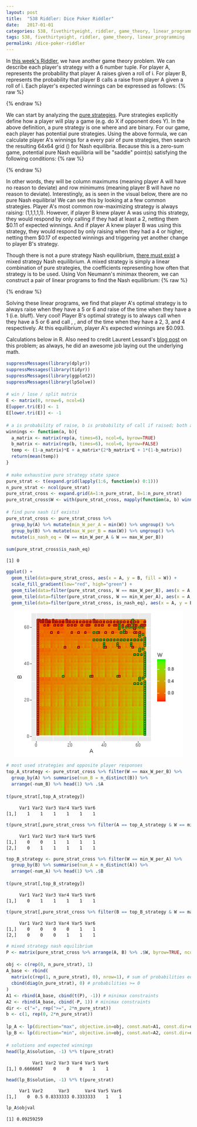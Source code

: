 ```yaml
---
layout: post
title:  "538 Riddler: Dice Poker Riddler"
date:   2017-01-01
categories: 538, fivethirtyeight, riddler, game_theory, linear_programming
tags: 538, fivethirtyeight, riddler, game_theory, linear_programming
permalink: /dice-poker-riddler
---
```


In [this week's Riddler](http://fivethirtyeight.com/features/can-you-deal-with-these-card-game-puzzles/), we have another game theory problem. We can describe each player's strategy with a 6 number tuple. For player A, <span class="inline-equation" data-expr="a_{i}"></span> represents the probability that player A raises given a roll of i.  For player B, <span class="inline-equation" data-expr="b_{i}"></span> represents the probability that player B calls a raise from player A given a roll of i.  Each player's expected winnings can be expressed as follows:
{% raw %}
<div class="equation" data-expr="\pi_{A}(a,b) = \frac{1}{36}\sum_{i=1}^{6} \sum_{j=1}^{6} (1-a_{i})*\epsilon_{ij} + a_{i}*\left( 2*b_{j}\epsilon_{ij} + 1*\left(1-b_{j}\right) \right)"></div>
<div class="equation" data-expr="\pi_{B}(a,b) = -\pi_{A}(a,b)"></div>
<div class="equation" data-expr="\text{where } \epsilon_{ij} = \begin{cases}
 1 & \text{if } i>j \\
 0 & \text{if } i=j \\
 -1 & \text{if } i<j
\end{cases}"></div>
{% endraw %}

We can start by analyzing the [pure strategies](https://en.wikipedia.org/wiki/Strategy_(game_theory)#Pure_and_mixed_strategies).  Pure strategies explicitly define how a player will play a game (e.g. do X if opponent does Y).  In the above definition, a pure strategy is one where <span class="inline-equation" data-expr="a_{i}"></span> and <span class="inline-equation" data-expr="b_{i}"></span> are binary.  For our game, each player has <span class="inline-equation" data-expr="2^{6}"></span> potential pure strategies.  Using the above formula, we can calculate player A's winnings for a every pair of pure strategies, then search the resulting 64x64 grid (<span class="inline-equation" data-expr="\pi_{A}"></span>) for Nash equilibria.  Because this is a zero-sum game, potential pure Nash equilibria <span class="inline-equation" data-expr="(\tilde{a},\tilde{b})"></span> will be "saddle" point(s) satisfying the following conditions:
{% raw %}
<div class="equation" data-expr="\max_{1 \leq i \leq 64}\pi_{A}(a,\tilde{b}) = \pi_{A}(\tilde{a},\tilde{b}) = \min_{1 \leq i \leq 64}\pi_{A}(\tilde{a},b)"></div>
{% endraw %}

In other words, they will be column maximums (meaning player A will have no reason to deviate) and row minimums (meaning player B will have no reason to deviate).  Interestingly, as is seen in the visual below, there are no pure Nash equilibria!  We can see this by looking at a few common strategies.  Player A's most common row-maximizing strategy is always raising: (1,1,1,1,1).  However, if player B knew player A was using this strategy, they would respond by only calling if they had at least a 2, netting them $0.11 of expected winnings.  And if player A knew player B was using this strategy, they would respond by only raising when they had a 4 or higher, netting them $0.17 of expected winnings and triggering yet another change to player B's strategy.

Though there is not a pure strategy Nash equilibrium, [there must exist](https://en.wikipedia.org/wiki/Nash_equilibrium#Nash.27s_Existence_Theorem) a mixed strategy Nash equilibrium.  A mixed strategy is simply a linear combination of pure strategies, the coefficients representing how often that strategy is to be used. Using Von Neumann's minimax theorem, we can construct a pair of linear programs to find the Nash equilibrium:
{% raw %}
<div class="equation" data-expr="\begin{matrix}
\text{max } \lambda & & = & \text{min } \mu & \\
s.t. & u \in \left[ 0,1 \right] & & s.t. & v \in \left[ 0,1 \right] \\
& 1^{T} u = 1 & & & 1^{T} v = 1 \\
& \pi^{T} u \geq \lambda & & & \pi v \leq \mu
\end{matrix}"></div>
{% endraw %}

Solving these linear programs, we find that player A's optimal strategy is to always raise when they have a 5 or 6 and raise <span class="inline-equation" data-expr="\frac{2}{3}"></span> of the time when they have a 1 (i.e. bluff).  Very cool!  Player B's optimal strategy is to always call when they have a 5 or 6 and call <span class="inline-equation" data-expr="\frac{1}{2}"></span>, <span class="inline-equation" data-expr="\frac{5}{6}"></span>, and <span class="inline-equation" data-expr="\frac{1}{3}"></span> of the time when they have a 2, 3, and 4 respectively.  At this equilibrium, player A's expected winnings are $0.093.  

Calculations below in R. Also need to credit Laurent Lessard's [blog post](http://www.laurentlessard.com/bookproofs/baby-poker/) on this problem; as always, he did an awesome job laying out the underlying math.   

``` R
suppressMessages(library(dplyr))
suppressMessages(library(tidyr))
suppressMessages(library(ggplot2))
suppressMessages(library(lpSolve))

# win / lose / split matrix
E <- matrix(0, nrow=6, ncol=6)
E[upper.tri(E)] <- 1
E[lower.tri(E)] <- -1

# a is probability of raise, b is probability of call if raised; both are vectors of length 6
winnings <- function(a, b){
  a_matrix <- matrix(rep(a, times=6), ncol=6, byrow=TRUE)
  b_matrix <- matrix(rep(b, times=6), ncol=6, byrow=FALSE)
  temp <- (1-a_matrix)*E + a_matrix*(2*b_matrix*E + 1*(1-b_matrix))
  return(mean(temp))
}

# make exhaustive pure strategy state space
pure_strat <- t(expand.grid(lapply(1:6, function(x) 0:1)))
n_pure_strat <- ncol(pure_strat)
pure_strat_cross <- expand.grid(A=1:n_pure_strat, B=1:n_pure_strat)
pure_strat_cross$W <- with(pure_strat_cross, mapply(function(a, b) winnings(pure_strat[,a], pure_strat[,b]), A, B))

# find pure nash (if exists)
pure_strat_cross <- pure_strat_cross %>%
  group_by(A) %>% mutate(min_W_per_A = min(W)) %>% ungroup() %>%
  group_by(B) %>% mutate(max_W_per_B = max(W)) %>% ungroup() %>%
  mutate(is_nash_eq = (W == min_W_per_A & W == max_W_per_B))

sum(pure_strat_cross$is_nash_eq)
```
```
[1] 0
```
``` R
ggplot() +
  geom_tile(data=pure_strat_cross, aes(x = A, y = B, fill = W)) +
  scale_fill_gradient(low="red", high="green") +
  geom_tile(data=filter(pure_strat_cross, W == max_W_per_B), aes(x = A, y = B), colour="darkgreen", alpha=0, size=0.75) +
  geom_tile(data=filter(pure_strat_cross, W == min_W_per_A), aes(x = A, y = B), colour="darkred", alpha=0, size=0.75) +
  geom_tile(data=filter(pure_strat_cross, is_nash_eq), aes(x = A, y = B), fill="gold")
```
<img src="/img/dice-poker-pure-strategies.png" style="display:block; margin-left:auto; margin-right:auto;">

``` R
# most used strategies and opposite player responses
top_A_strategy <- pure_strat_cross %>% filter(W == max_W_per_B) %>%
  group_by(A) %>% summarise(num_B = n_distinct(B)) %>%
  arrange(-num_B) %>% head(1) %>% .$A

t(pure_strat[,top_A_strategy])
```
```
     Var1 Var2 Var3 Var4 Var5 Var6
[1,]    1    1    1    1    1    1
```
``` R
t(pure_strat[,pure_strat_cross %>% filter(A == top_A_strategy & W == min_W_per_A) %>% .$B])
```
```
     Var1 Var2 Var3 Var4 Var5 Var6
[1,]    0    0    1    1    1    1
[2,]    0    1    1    1    1    1
```
``` R  
top_B_strategy <- pure_strat_cross %>% filter(W == min_W_per_A) %>%
  group_by(B) %>% summarise(num_A = n_distinct(A)) %>%
  arrange(-num_A) %>% head(1) %>% .$B

t(pure_strat[,top_B_strategy])
```
```
     Var1 Var2 Var3 Var4 Var5 Var6
[1,]    0    1    1    1    1    1
```
``` R
t(pure_strat[,pure_strat_cross %>% filter(B == top_B_strategy & W == max_W_per_B) %>% .$A])
```
```
     Var1 Var2 Var3 Var4 Var5 Var6
[1,]    0    0    0    0    1    1
[2,]    0    0    0    1    1    1
```
``` R
# mixed strategy nash equilibrium
P <- matrix(pure_strat_cross %>% arrange(A, B) %>% .$W, byrow=TRUE, ncol=n_pure_strat)

obj <- c(rep(0, n_pure_strat), 1)
A_base <- rbind(
  matrix(c(rep(1, n_pure_strat), 0), nrow=1), # sum of probabilities equals 1
  cbind(diag(n_pure_strat), 0) # probabilities >= 0
)
A1 <- rbind(A_base, cbind(t(P), -1)) # minimax constraints
A2 <- rbind(A_base, cbind(-P, 1)) # minimax constraints
dir <- c("=", rep(">=", 2*n_pure_strat))
b <- c(1, rep(0, 2*n_pure_strat))

lp_A <- lp(direction="max", objective.in=obj, const.mat=A1, const.dir=dir, const.rhs=b)
lp_B <- lp(direction="min", objective.in=obj, const.mat=A2, const.dir=dir, const.rhs=b)

# solutions and expected winnings
head(lp_A$solution, -1) %*% t(pure_strat)
```
```
          Var1 Var2 Var3 Var4 Var5 Var6
[1,] 0.6666667    0    0    0    1    1
```
``` R
head(lp_B$solution, -1) %*% t(pure_strat)
```
```
     Var1 Var2      Var3      Var4 Var5 Var6
[1,]    0  0.5 0.8333333 0.3333333    1    1
```
``` R
lp_A$objval
```
```
[1] 0.09259259
```

